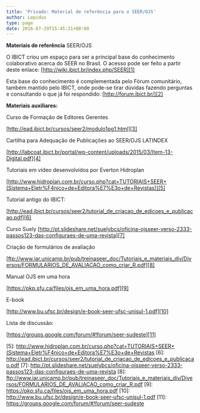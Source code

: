 ```yaml
---
title: 'Privado: Material de referência para o SEER/OJS'
author: Lepidus
type: page
date: 2016-07-29T15:45:21+00:00
---
```

  **Materiais de referência** SEER/OJS


O IBICT criou um espaço para ser a principal base do conhecimento colaborativo acerca do SEER no Brasil. O acesso pode ser feito a partir deste enlace:
[http://wiki.ibict.br/index.php/SEER][1]


Esta base do conhecimento é complementada pelo Fórum comunitário, também mantido pelo IBICT, onde pode-se tirar dúvidas fazendo perguntas e consultando o que já foi respondido:
[http://forum.ibict.br/][2]


**Materiais auxiliares:**

Curso de Formação de Editores Gerentes

[http://ead.ibict.br/cursos/seer2/modulo1pg1.html][3]


Cartilha para Adequação de Publicações ao SEER/OJS LATINDEX

[http://labcoat.ibict.br/portal/wp-content/uploads/2015/03/Item-13-Digital.pdf][4]


Tutoriais em vídeo desenvolvidos por Everton Hidroplan

[http://www.hidroplan.com.br/curso.php?cat=TUTORIAIS+SEER+(Sistema+Eletr%F4nico+de+Editora%E7%E3o+de+Revistas)][5]
  

Tutorial antigo do IBICT:

[http://ead.ibict.br/cursos/seer2/tutorial_de_criacao_de_edicoes_e_publicacao.pdf][6]  
  

Curso Suely
[http://pt.slideshare.net/suelybcs/oficina-ojsseer-verso-2333-passos123-das-configuraes-de-uma-revista][7]
  

Criação de formulários de avaliação
  
[ftp://www.iar.unicamp.br/pub/treinaseer_doc/Tutoriais_e_materiais_div/Diversos/FORMULARIOS_DE_AVALIACAO_como_criar_R.pdf][8]
  
  
Manual OJS em uma hora

[https://pkp.sfu.ca/files/ojs_em_uma_hora.pdf][9]
    
E-book

[http://www.bu.ufsc.br/design/e-book-seer-ufsc-unisul-1.pdf][10]
  
  
Lista de discussão:
 
[https://groups.google.com/forum/#!forum/seer-sudeste][11]
  

 [1]: http://wiki.ibict.br/index.php/SEER
 [2]: http://forum.ibict.br/
 [3]: http://ead.ibict.br/cursos/seer2/modulo1pg1.html
 [4]: http://labcoat.ibict.br/portal/wp-content/uploads/2015/03/Item-13-Digital.pdf
 [5]: http://www.hidroplan.com.br/curso.php?cat=TUTORIAIS+SEER+(Sistema+Eletr%F4nico+de+Editora%E7%E3o+de+Revistas
 [6]: http://ead.ibict.br/cursos/seer2/tutorial_de_criacao_de_edicoes_e_publicacao.pdf
 [7]: http://pt.slideshare.net/suelybcs/oficina-ojsseer-verso-2333-passos123-das-configuraes-de-uma-revista
 [8]: ftp://www.iar.unicamp.br/pub/treinaseer_doc/Tutoriais_e_materiais_div/Diversos/FORMULARIOS_DE_AVALIACAO_como_criar_R.pdf
 [9]: https://pkp.sfu.ca/files/ojs_em_uma_hora.pdf
 [10]: http://www.bu.ufsc.br/design/e-book-seer-ufsc-unisul-1.pdf
 [11]: https://groups.google.com/forum/#!forum/seer-sudeste